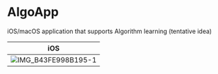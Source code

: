 # AlgoApp

iOS/macOS application that supports Algorithm learning (tentative idea)

|iOS|
|---|
|![IMG_B43FE998B195-1](https://user-images.githubusercontent.com/44002126/204075059-c27cb798-9a68-438f-a788-0c2bc0da3556.jpeg)|
